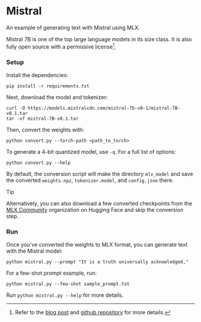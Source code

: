 # Mistral 

An example of generating text with Mistral using MLX.

Mistral 7B is one of the top large language models in its size class. It is
also fully open source with a permissive license[^1].

### Setup

Install the dependencies:

```
pip install -r requirements.txt
```

Next, download the model and tokenizer:

```
curl -O https://models.mistralcdn.com/mistral-7b-v0-1/mistral-7B-v0.1.tar
tar -xf mistral-7B-v0.1.tar
```

Then, convert the weights with:

```
python convert.py --torch-path <path_to_torch>
```

To generate a 4-bit quantized model, use ``-q``. For a full list of options:

```
python convert.py --help
```

By default, the conversion script will make the directory `mlx_model` and save
the converted `weights.npz`, `tokenizer.model`, and `config.json` there.

> [!TIP]
> Alternatively, you can also download a few converted checkpoints from the
> [MLX Community](https://huggingface.co/mlx-community) organization on Hugging
> Face and skip the conversion step.


### Run

Once you've converted the weights to MLX format, you can generate text with
the Mistral model:

```
python mistral.py --prompt "It is a truth universally acknowledged,"
```

For a few-shot prompt example, run:

```
python mistral.py --few-shot sample_prompt.txt
```

Run `python mistral.py --help` for more details.

[^1]: Refer to the [blog post](https://mistral.ai/news/announcing-mistral-7b/)
and [github repository](https://github.com/mistralai/mistral-src) for more
details.
